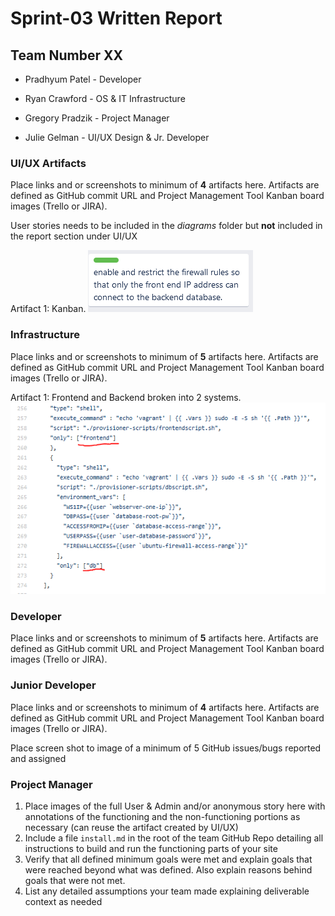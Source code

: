 # Sprint-03 Written Report

## Team Number XX


* Pradhyum Patel - Developer 

* Ryan Crawford - OS & IT Infrastructure 

* Gregory Pradzik - Project Manager

* Julie Gelman - UI/UX Design & Jr. Developer



### UI/UX Artifacts

Place links and or screenshots to minimum of **4** artifacts here. Artifacts are defined as GitHub commit URL and Project Management Tool Kanban board images (Trello or JIRA).

User stories needs to be included in the *diagrams* folder but **not** included in the report section under UI/UX

Artifact 1: Kanban.
![Kanban](images/kanban-ui.PNG "Frontend and Backend")


### Infrastructure

Place links and or screenshots to minimum of **5** artifacts here. Artifacts are defined as GitHub commit URL and Project Management Tool Kanban board images (Trello or JIRA).


Artifact 1: Frontend and Backend broken into 2 systems.
![Coupled System](images/divided-vagrant.PNG "Frontend and Backend")

### Developer

Place links and or screenshots to minimum of **5** artifacts here. Artifacts are defined as GitHub commit URL and Project Management Tool Kanban board images (Trello or JIRA).

### Junior Developer

Place links and or screenshots to minimum of **4** artifacts here.  Artifacts are defined as GitHub commit URL and Project Management Tool Kanban board images (Trello or JIRA).

Place screen shot to image of a minimum of 5 GitHub issues/bugs reported and assigned

### Project Manager

1. Place images of the full User & Admin and/or anonymous story here with annotations of the functioning and the non-functioning portions as necessary (can reuse the artifact created by UI/UX)
1. Include a file  ```install.md``` in the root of the team GitHub Repo detailing all instructions to build and run the functioning parts of your site
1. Verify that all defined minimum goals were met and explain goals that were reached beyond what was defined.  Also explain reasons behind goals that were not met.
1. List any detailed assumptions your team made explaining deliverable context as needed
